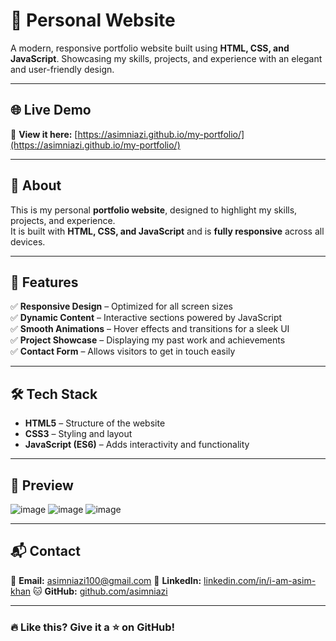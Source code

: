 # 📌 Personal Website

A modern, responsive portfolio website built using **HTML, CSS, and JavaScript**. Showcasing my skills, projects, and experience with an elegant and user-friendly design.

---

## 🌐 Live Demo  
🚀 **View it here:** [https://asimniazi.github.io/my-portfolio/](https://asimniazi.github.io/my-portfolio/)  

---

## 📌 About  
This is my personal **portfolio website**, designed to highlight my skills, projects, and experience.  
It is built with **HTML, CSS, and JavaScript** and is **fully responsive** across all devices.

---

## 🎨 Features  
✅ **Responsive Design** – Optimized for all screen sizes  
✅ **Dynamic Content** – Interactive sections powered by JavaScript  
✅ **Smooth Animations** – Hover effects and transitions for a sleek UI  
✅ **Project Showcase** – Displaying my past work and achievements  
✅ **Contact Form** – Allows visitors to get in touch easily  

---

## 🛠️ Tech Stack  
- **HTML5** – Structure of the website  
- **CSS3** – Styling and layout  
- **JavaScript (ES6)** – Adds interactivity and functionality  

---

## 📸 Preview  
![image](https://github.com/user-attachments/assets/d50de686-2534-40f2-959c-3f86193ed730)
![image](https://github.com/user-attachments/assets/5af89822-6ab2-4a73-87cf-a203c31069f6)
![image](https://github.com/user-attachments/assets/2eff24bb-1395-47dd-b167-9fc23a6f715a)
 
---

## 📬 Contact
📧 **Email:** [asimniazi100@gmail.com](mailto:asimniazi100@gmail.com)
🔗 **LinkedIn:** [linkedin.com/in/i-am-asim-khan](http://www.linkedin.com/in/i-am-asim-khan) 
🐱 **GitHub:** [github.com/asimniazi](https://github.com/asimniazi) 

---

### 🔥 **Like this? Give it a ⭐ on GitHub!**
